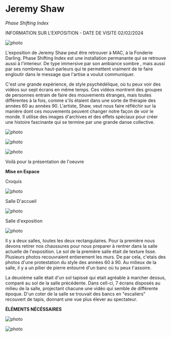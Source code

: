 # Jeremy Shaw

*Phase Shifting Index*

INFORMATION SUR L'EXPOSITION - DATE DE VISITE 02/02/2024

![photo](screenshot)

L'exposition de Jeremy Shaw peut être retrouver à MAC, à la Fonderie Darling. Phase Shifting Index est une installation permanante qui se retrouve aussi à l'interieur. De type immersive par son ambiance sombre , mais aussi par ses nombreux haut-parleurs qui te permettent vraiment de te faire engloutir dans le message que l'artise a voulut communiquer.

C'est une grande expérience, de style psychédélique, où tu peux voir des vidéos sur sept écrans en même temps. Ces vidéos montrent des groupes de personnes entrain de faire des mouvements étranges, mais toutes différentes à la fois, comme s'ils étaient dans une sorte de thérapie des années 60 au années 90. L'artiste, Shaw, veut nous faire réfléchir sur la manière dont ces mouvements peuvent changer notre façon de voir le monde. Il utilise des images d'archives et des effets spéciaux pour créer une histoire fascinante qui se termine par une grande danse collective.

![photo](sortie.png)

![photo](sortie_2.png)

![photo](sortie_5.png)

Voilà pour la présentation de l'oeuvre

**Mise en Espace**

Croquis

![photo](sortie_4.png)

Salle D'accueil

![photo](accueil)

Salle d'exposition

![photo](expo)

Il y a deux salles, toutes les deux rectangulaires. Pour la première nous devons retirer nos chaussures pour nous preparer à rentrer dans la salle actuelle de l'exposition. Le sol de la première salle était de texture lisse. Plusieurs photos recouvraient entierement les murs. De par cela, c'etais des photos d'une protestation du style des années 60 à 90. Au milieux de la salle, il y a un pilier de pierre entourré d'un banc où tu peux t'assoire.

La deuxième salle était d'un sol tapissé qui etait agréable à marcher dessus, comparé au sol de la salle précédente. Dans cell-ci, 7 écrans disposés au milieu de la salle, projectant chacune une vidéo qui semble de différente époque. D'un coter de la salle se trouvait des bancs en "escaliers" recouvert de tapis, donnant une vue plus élever au spectateur.

**ÉLÉMENTS NÉCÉSSAIRES**

![photo](sortie_3.png)



![photo](elements.png)

